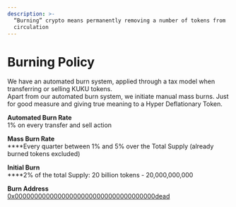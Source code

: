 ```yaml
---
description: >-
  “Burning” crypto means permanently removing a number of tokens from
  circulation
---
```


# Burning Policy

We have an automated burn system, applied through a tax model when transferring or selling KUKU tokens.\
Apart from our automated burn system, we initiate manual mass burns. Just for good measure and giving true meaning to a Hyper Deflationary Token.

**Automated Burn Rate**\
1% on every transfer and sell action

**Mass Burn Rate**\
****Every quarter between 1% and 5% over the Total Supply (already burned tokens excluded)

**Initial Burn**\
****2% of the total Supply: 20 billion tokens - 20,000,000,000

**Burn Address**\
[0x000000000000000000000000000000000000dead](https://bscscan.com/token/0x84Fd7CC4Cd689fC021eE3D00759B6D255269D538?a=0x000000000000000000000000000000000000dead)
